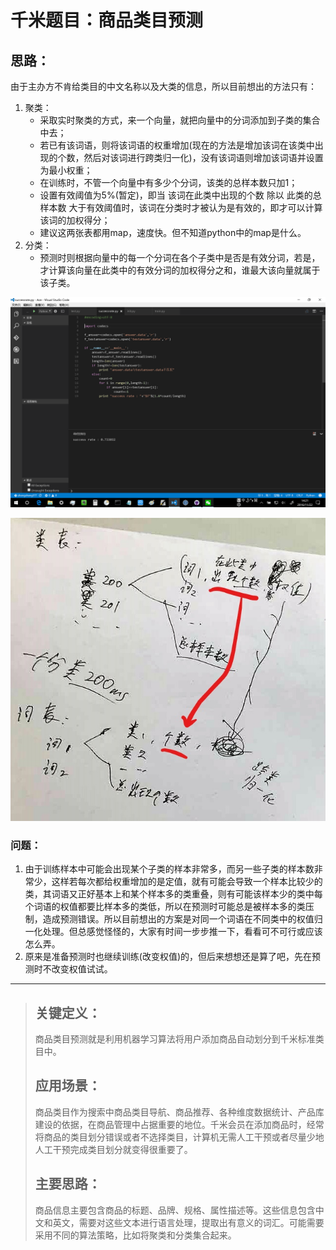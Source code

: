 # 千米题目：商品类目预测
## 思路：
由于主办方不肯给类目的中文名称以及大类的信息，所以目前想出的方法只有：

1. 聚类：
    * 采取实时聚类的方式，来一个向量，就把向量中的分词添加到子类的集合中去；
    * 若已有该词语，则将该词语的权重增加(现在的方法是增加该词在该类中出现的个数，然后对该词进行跨类归一化)，没有该词语则增加该词语并设置为最小权重；
    * 在训练时，不管一个向量中有多少个分词，该类的总样本数只加1；
    * 设置有效阈值为5%(暂定)，即当 该词在此类中出现的个数 除以 此类的总样本数 大于有效阈值时，该词在分类时才被认为是有效的，即才可以计算该词的加权得分；
    * 建议这两张表都用map，速度快。但不知道python中的map是什么。
2. 分类：
    * 预测时则根据向量中的每一个分词在各个子类中是否是有效分词，若是，才计算该向量在此类中的有效分词的加权得分之和，谁最大该向量就属于该子类。

![正确率](pic/正确率.png)

![对象结构图](pic/对象结构图.jpg)

### 问题：
1. 由于训练样本中可能会出现某个子类的样本非常多，而另一些子类的样本数非常少，这样若每次都给权重增加的是定值，就有可能会导致一个样本比较少的类，其词语又正好基本上和某个样本多的类重叠，则有可能该样本少的类中每个词语的权值都要比样本多的类低，所以在预测时可能总是被样本多的类压制，造成预测错误。所以目前想出的方案是对同一个词语在不同类中的权值归一化处理。但总感觉怪怪的，大家有时间一步步推一下，看看可不可行或应该怎么弄。
2. 原来是准备预测时也继续训练(改变权值)的，但后来想想还是算了吧，先在预测时不改变权值试试。

------------------------

>## 关键定义：
>  商品类目预测就是利用机器学习算法将用户添加商品自动划分到千米标准类目中。
>
>## 应用场景：
>  商品类目作为搜索中商品类目导航、商品推荐、各种维度数据统计、产品库建设的依据，在商品管理中占据重要的地位。千米会员在添加商品时，经常将商品的类目划分错误或者不选择类目，计算机无需人工干预或者尽量少地人工干预完成类目划分就变得很重要了。
>
>## 主要思路：
>  商品信息主要包含商品的标题、品牌、规格、属性描述等。这些信息包含中文和英文，需要对这些文本进行语言处理，提取出有意义的词汇。可能需要采用不同的算法策略，比如将聚类和分类集合起来。